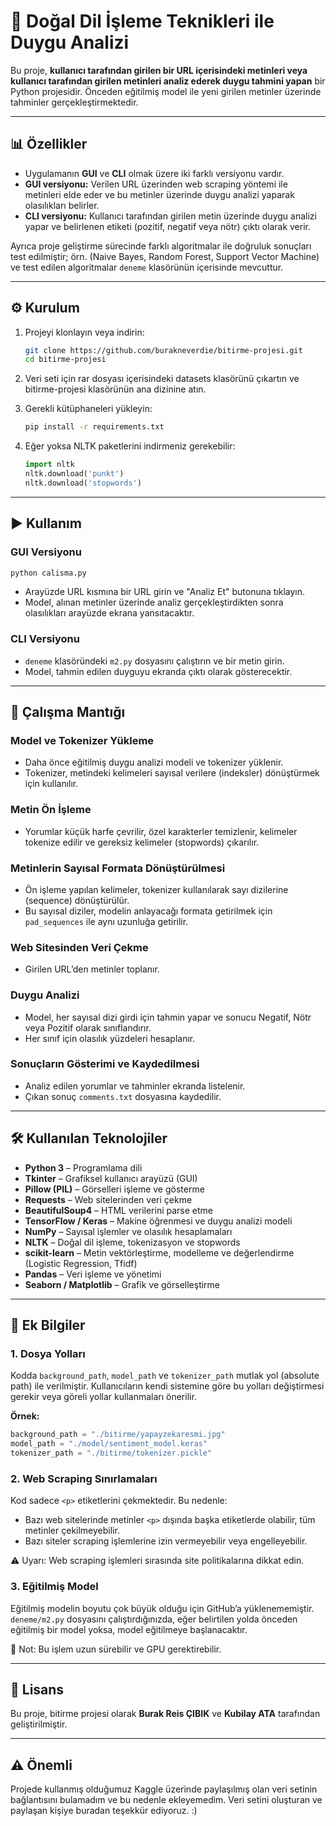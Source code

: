 # 💬 Doğal Dil İşleme Teknikleri ile Duygu Analizi

Bu proje, **kullanıcı tarafından girilen bir URL içerisindeki metinleri veya kullanıcı tarafından girilen metinleri analiz ederek duygu tahmini yapan** bir Python projesidir. Önceden eğitilmiş model ile yeni girilen metinler üzerinde tahminler gerçekleştirmektedir.

---

## 📊 Özellikler

* Uygulamanın **GUI** ve **CLI** olmak üzere iki farklı versiyonu vardır.
* **GUI versiyonu:** Verilen URL üzerinden web scraping yöntemi ile metinleri elde eder ve bu metinler üzerinde duygu analizi yaparak olasılıkları belirler.
* **CLI versiyonu:** Kullanıcı tarafından girilen metin üzerinde duygu analizi yapar ve belirlenen etiketi (pozitif, negatif veya nötr) çıktı olarak verir.

Ayrıca proje geliştirme sürecinde farklı algoritmalar ile doğruluk sonuçları test edilmiştir; örn. (Naive Bayes, Random Forest, Support Vector Machine) ve test edilen algoritmalar `deneme` klasörünün içerisinde mevcuttur.

---

## ⚙️ Kurulum

1. Projeyi klonlayın veya indirin:

   ```bash
   git clone https://github.com/burakneverdie/bitirme-projesi.git
   cd bitirme-projesi
   ```

2. Veri seti için rar dosyası içerisindeki datasets klasörünü çıkartın ve bitirme-projesi klasörünün ana dizinine atın.

3. Gerekli kütüphaneleri yükleyin:

   ```bash
   pip install -r requirements.txt
   ```

4. Eğer yoksa NLTK paketlerini indirmeniz gerekebilir:

   ```python
   import nltk
   nltk.download('punkt')
   nltk.download('stopwords')
   ```

---

## ▶️ Kullanım

### GUI Versiyonu

```bash
python calisma.py
```

* Arayüzde URL kısmına bir URL girin ve "Analiz Et" butonuna tıklayın.
* Model, alınan metinler üzerinde analiz gerçekleştirdikten sonra olasılıkları arayüzde ekrana yansıtacaktır.

### CLI Versiyonu

* `deneme` klasöründeki `m2.py` dosyasını çalıştırın ve bir metin girin.
* Model, tahmin edilen duyguyu ekranda çıktı olarak gösterecektir.

---

## 🤖 Çalışma Mantığı

### Model ve Tokenizer Yükleme
- Daha önce eğitilmiş duygu analizi modeli ve tokenizer yüklenir.
- Tokenizer, metindeki kelimeleri sayısal verilere (indeksler) dönüştürmek için kullanılır.

### Metin Ön İşleme
- Yorumlar küçük harfe çevrilir, özel karakterler temizlenir, kelimeler tokenize edilir ve gereksiz kelimeler (stopwords) çıkarılır.

### Metinlerin Sayısal Formata Dönüştürülmesi
- Ön işleme yapılan kelimeler, tokenizer kullanılarak sayı dizilerine (sequence) dönüştürülür.
- Bu sayısal diziler, modelin anlayacağı formata getirilmek için `pad_sequences` ile aynı uzunluğa getirilir.

### Web Sitesinden Veri Çekme
- Girilen URL’den metinler toplanır.

### Duygu Analizi
- Model, her sayısal dizi girdi için tahmin yapar ve sonucu Negatif, Nötr veya Pozitif olarak sınıflandırır.
- Her sınıf için olasılık yüzdeleri hesaplanır.

### Sonuçların Gösterimi ve Kaydedilmesi
- Analiz edilen yorumlar ve tahminler ekranda listelenir.
- Çıkan sonuç `comments.txt` dosyasına kaydedilir.

---

## 🛠 Kullanılan Teknolojiler

* **Python 3** – Programlama dili
* **Tkinter** – Grafiksel kullanıcı arayüzü (GUI)
* **Pillow (PIL)** – Görselleri işleme ve gösterme
* **Requests** – Web sitelerinden veri çekme
* **BeautifulSoup4** – HTML verilerini parse etme
* **TensorFlow / Keras** – Makine öğrenmesi ve duygu analizi modeli
* **NumPy** – Sayısal işlemler ve olasılık hesaplamaları
* **NLTK** – Doğal dil işleme, tokenizasyon ve stopwords
* **scikit-learn** – Metin vektörleştirme, modelleme ve değerlendirme (Logistic Regression, Tfidf)
* **Pandas** – Veri işleme ve yönetimi
* **Seaborn / Matplotlib** – Grafik ve görselleştirme

---

## 📌 Ek Bilgiler

### 1. Dosya Yolları
Kodda `background_path`, `model_path` ve `tokenizer_path` mutlak yol (absolute path) ile verilmiştir. Kullanıcıların kendi sistemine göre bu yolları değiştirmesi gerekir veya göreli yollar kullanmaları önerilir.

**Örnek:**
```python
background_path = "./bitirme/yapayzekaresmi.jpg"
model_path = "./model/sentiment_model.keras"
tokenizer_path = "./bitirme/tokenizer.pickle"
```

### 2. Web Scraping Sınırlamaları
Kod sadece `<p>` etiketlerini çekmektedir. Bu nedenle:
- Bazı web sitelerinde metinler `<p>` dışında başka etiketlerde olabilir, tüm metinler çekilmeyebilir.
- Bazı siteler scraping işlemlerine izin vermeyebilir veya engelleyebilir.

⚠️ Uyarı: Web scraping işlemleri sırasında site politikalarına dikkat edin.

### 3. Eğitilmiş Model
Eğitilmiş modelin boyutu çok büyük olduğu için GitHub’a yüklenememiştir.  
`deneme/m2.py` dosyasını çalıştırdığınızda, eğer belirtilen yolda önceden eğitilmiş bir model yoksa, model eğitilmeye başlanacaktır.

📝 Not: Bu işlem uzun sürebilir ve GPU gerektirebilir.

---

## 📄 Lisans

Bu proje, bitirme projesi olarak **Burak Reis ÇIBIK** ve **Kubilay ATA** tarafından geliştirilmiştir.

---

## ⚠️ Önemli
Projede kullanmış olduğumuz Kaggle üzerinde paylaşılmış olan veri setinin bağlantısını bulamadım ve bu nedenle ekleyemedim. Veri setini oluşturan ve paylaşan kişiye buradan teşekkür ediyoruz. :)
